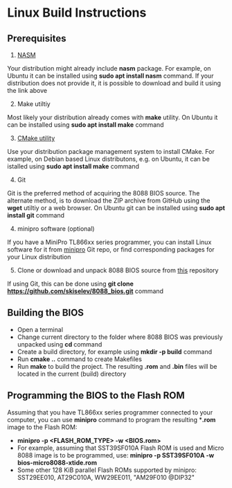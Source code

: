 # Linux Build Instructions

## Prerequisites

1. [NASM](https://www.nasm.us/)

Your distribution might already include **nasm** package. For example, on Ubuntu it can be installed using **sudo apt install nasm** command. If your distribution does not provide it, it is possible to download and build it using the link above

2. Make utiltiy

Most likely your distribution already comes with **make** utility. On Ubuntu it can be installed using **sudo apt install make** command

3. [CMake utility](https://cmake.org/)

Use your distribution package management system to install CMake. For example, on Debian based Linux distributons, e.g. on Ubuntu, it can be istalled using **sudo apt install make** command

4. Git

Git is the preferred method of acquiring the 8088 BIOS source. The alternate method, is to download the ZIP archive from GitHub using the **wget** utiltiy or a web browser. On Ubuntu git can be installed using **sudo apt install git** command

4. minipro software (optional)

If you have a MiniPro TL866xx series programmer, you can install Linux software for it from [minipro](https://gitlab.com/DavidGriffith/minipro) Git repo, or find corresponding packages for your Linux distribution

5. Clone or download and unpack 8088 BIOS source from [this](https://github.com/skiselev/8088_bios) repository

If using Git, this can be done using **git clone https://github.com/skiselev/8088_bios.git** command

## Building the BIOS

* Open a terminal
* Change current directory to the folder where 8088 BIOS was previously unpacked using **cd <path>** command
* Create a build directory, for example using **mkdir -p build** command
* Run **cmake ..** command to create Makefiles
* Run **make** to build the project. The resulting **.rom** and **.bin** files will be located in the current (build) directory

## Programming the BIOS to the Flash ROM
  
Assuming that you have TL866xx series programmer connected to your computer, you can use **minipro** command to program the resulting ***.rom** image to the Flash ROM:
* **minipro -p <FLASH_ROM_TYPE> -w <BIOS.rom>**
* For example, assuming that SST39SF010A Flash ROM is used and Micro 8088 image is to be programmed, use: **minipro -p SST39SF010A -w bios-micro8088-xtide.rom**
* Some other 128 KiB parallel Flash ROMs supported by minipro: SST29EE010, AT29C010A, WW29EE011, "AM29F010 @DIP32"
